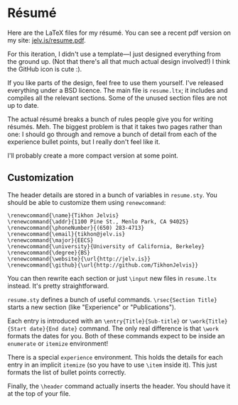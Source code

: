 # Résumé

Here are the LaTeX files for my résumé. You can see a recent pdf version on my site: [jelv.is/resume.pdf](jelv.is/resume.pdf).

For this iteration, I didn't use a template—I just designed everything from the ground up. (Not that there's all that much actual design involved!) I think the GitHub icon is cute :).

If you like parts of the design, feel free to use them yourself. I've released everything under a BSD licence. The main file is `resume.ltx`; it includes and compiles all the relevant sections. Some of the unused section files are not up to date.

The actual résumé breaks a bunch of rules people give you for writing résumés. Meh. The biggest problem is that it takes two pages rather than one: I should go through and remove a bunch of detail from each of the experience bullet points, but I really don't feel like it.

I'll probably create a more compact version at some point.

## Customization

The header details are stored in a bunch of variables in `resume.sty`. You should be able to customize them using `renewcommand`:

    \renewcommand{\name}{Tikhon Jelvis}
    \renewcommand{\addr}{1100 Pine St., Menlo Park, CA 94025}
    \renewcommand{\phoneNumber}{(650) 283-4713}
    \renewcommand{\email}{tikhon@jelv.is}
    \renewcommand{\major}{EECS}
    \renewcommand{\university}{University of California, Berkeley}
    \renewcommand{\degree}{BS}
    \renewcommand{\website}{\url{http://jelv.is}}
    \renewcommand{\github}{\url{http://github.com/TikhonJelvis}}

You can then rewrite each section or just `\input` new files in `resume.ltx` instead. It's pretty straightforward.

`resume.sty` defines a bunch of useful commands. `\rsec{Section Title}` starts a new section (like "Experience" or "Publications").

Each entry is introduced with an `\entry{Title}{Sub-title}` or `\work{Title}{Start date}{End date}` command. The only real difference is that `\work` formats the dates for you. Both of these commands expect to be inside an `enumerate` or `itemize` environment!

There is a special `experience` environment. This holds the details for each entry in an implicit `itemize` (so you have to use `\item` inside it). This just formats the list of bullet points correctly.

Finally, the `\header` command actually inserts the header. You should have it at the top of your file.